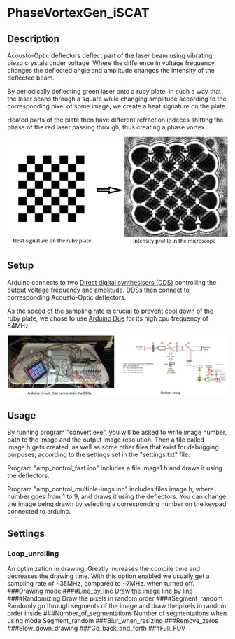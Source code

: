 # PhaseVortexGen_iSCAT

## Description
Acousto-Optic deflectors deflect part of the laser beam using vibrating piezo crystals under voltage. Where the difference in voltage frequency changes the deflected angle and amplitude changes the intensity of the deflected beam.

By periodically deflecting green laser onto a ruby plate, in such a way that the laser scans through a square while changing amplitude according to the corresponding pixel of some image, we create a heat signature on the plate. 

Heated parts of the plate then have different refraction indeces shifting the phase of the red laser passing through, thus creating a phase vortex.

![experiment](chess.png)

## Setup
Arduino connects to two [Direct digital synthesisers (DDS)](http://www.aaoptoelectronic.com/our-products/dds-direct-digital-synthesizers/) controlling the output voltage frequency and amplitude. DDSs then connect to corresponding Acousto-Optic deflectors.

As the speed of the sampling rate is crucial to prevent cool down of the ruby plate, we chose to use [Arduino Due](https://cs.wikipedia.org/wiki/Arduino_Due) for its high cpu frequency of 84MHz.

![Setup](optics_setup.png)

## Usage

By running program "convert.exe", you will be asked to write image number, path to the image and the output image resolution. Then a file called image<number>.h gets created, as well as some other files that exist for debugging purposes, according to the settings set in the "settings.txt" file.
  
Program "amp_control_fast.ino" includes a file image1.h and draws it using the deflectors.
  
Program "amp_control_multiple-imgs.ino" includes files image<number>.h, where number goes from 1 to 9, and draws it using the deflectors. You can change the image being drawn by selecting a corresponding number on the keypad connected to arduino.
  
## Settings
### Loop_unrolling
An optimization in drawing. Greatly increases the compile time and decreases the drawing time. With this option enabled we usually get a sampling rate of ~35MHz, compared to ~7MHz. when turned off.
###Drawing mode
####Line_by_line
Draw the image line by line
####Randomizing
Draw the pixels in random order
####Segment_random
Randomly go through segments of the image and draw the pixels in random order inside
###Number_of_segmentations
Number of segmentations when using mode Segment_random
###Blur_when_resizing
###Remove_zeros
###Slow_down_drawing
###Go_back_and_forth
###Full_FOV
